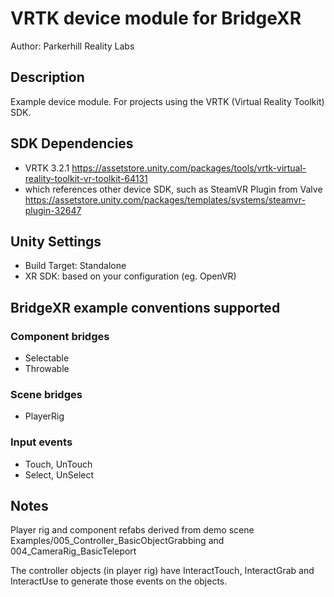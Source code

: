 # VRTK device module for BridgeXR


Author: Parkerhill Reality Labs

## Description

Example device module. For projects using the VRTK (Virtual Reality Toolkit) SDK. 

## SDK Dependencies

* VRTK 3.2.1 https://assetstore.unity.com/packages/tools/vrtk-virtual-reality-toolkit-vr-toolkit-64131
* which references other device SDK, such as SteamVR Plugin from Valve https://assetstore.unity.com/packages/templates/systems/steamvr-plugin-32647

## Unity Settings

* Build Target: Standalone
* XR SDK: based on your configuration (eg. OpenVR)

## BridgeXR example conventions supported

### Component bridges

* Selectable
* Throwable

### Scene bridges

* PlayerRig

### Input events

* Touch, UnTouch
* Select, UnSelect

## Notes

Player rig and component refabs derived from demo scene Examples/005_Controller_BasicObjectGrabbing and 004_CameraRig_BasicTeleport

The controller objects (in player rig) have InteractTouch, InteractGrab and InteractUse to generate those events on the objects.